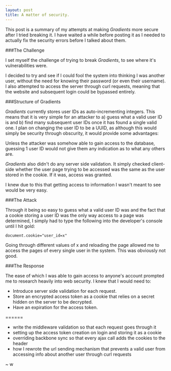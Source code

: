 ```yaml
---
layout: post
title: A matter of security.
---
```


This post is a summary of my attempts at making *Gradients* more secure after I tried breaking it.
I have waited a while before posting it as I needed to actually fix the security errors before I talked about them.

###The Challenge

I set myself the challenge of trying to break *Gradients*, to see where it's vulnerabilities were.

I decided to try and see if I could fool the system into thinking I was another user, without the need for knowing their password (or even their username).
I also attempted to access the server through curl requests, meaning that the website and subsequent login could be bypassed entirely.

###Structure of Gradients

*Gradients* currently stores user IDs as auto-incrementing integers.
This means that it is very simple for an attacker to a) guess what a valid user ID is and b) find many subsequent user IDs once it has found a single valid one.
I plan on changing the user ID to be a UUID, as although this would simply be security through obscurity, it would provide some advantages:

Unless the attacker was somehow able to gain access to the database, guessing 1 user ID would not give them any indication as to what any others are.

*Gradients* also didn't do any server side validation.
It simply checked client-side whether the user page trying to be accessed was the same as the user stored in the cookie.
If it was, access was granted.

I knew due to this that getting access to information I wasn't meant to see would be very easy.

###The Attack

Through it being so easy to guess what a valid user ID was and the fact that a cookie storing a user ID was the only way access to a page was determined, I simply had to type the following into the developer's console until I hit gold:

    document.cookie="user_id=x"

Going through different values of x and reloading the page allowed me to access the pages of every single user in the system.
This was obviously not good.

###The Response

The ease of which I was able to gain access to anyone's account prompted me to research heavily into web security.
I knew that I would need to:

* Introduce server side validation for each request.
* Store an encrypted access token as a cookie that relies on a secret hidden on the server to be decrypted.
* Have an expiration for the access token.

======

* write the middleware validation so that each request goes through it
* setting up the access token creation on login and storing it as a cookie
* overriding backbone sync so that every ajax call adds the cookies to the header
* how I rewrote the url sending mechanism that prevents a valid user from accessing info about another user through curl requests 

~ w